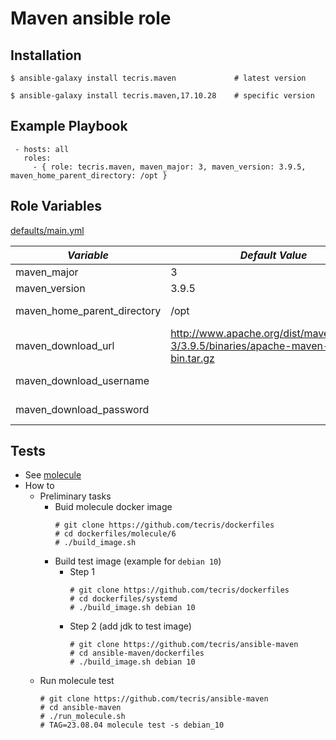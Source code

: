 # Maven ansible role


Installation
------------

 `$ ansible-galaxy install tecris.maven             # latest version`
 
 `$ ansible-galaxy install tecris.maven,17.10.28    # specific version`

Example Playbook
----------------
```
 - hosts: all
   roles:
     - { role: tecris.maven, maven_major: 3, maven_version: 3.9.5, maven_home_parent_directory: /opt }
```

Role Variables
--------------

[defaults/main.yml](defaults/main.yml)

|*Variable*  | *Default Value* |*Description* |
| --- | --- | --- |
| maven_major | 3 | MAJOR [version](http://semver.org/) |
| maven_version | 3.9.5 | Version number|
| maven_home_parent_directory | /opt | MAVEN_HOME parent directory|
| maven_download_url |http://www.apache.org/dist/maven/maven-3/3.9.5/binaries/apache-maven-3.9.5-bin.tar.gz| If using mirror/proxy (see [ansible.builtin.get_url](https://docs.ansible.com/ansible/latest/collections/ansible/builtin/get_url_module.html)) |
|maven_download_username||see [url_username](https://docs.ansible.com/ansible/latest/collections/ansible/builtin/get_url_module.html#parameter-url_username) parameter|
|maven_download_password||see [url_password](https://docs.ansible.com/ansible/latest/collections/ansible/builtin/get_url_module.html#parameter-url_password) parameter|


Tests
-----
* See [molecule](./molecule)
* How to
  * Preliminary tasks
    * Buid molecule docker image
      ```
      # git clone https://github.com/tecris/dockerfiles
      # cd dockerfiles/molecule/6
      # ./build_image.sh
      ```
    * Build test image (example for `debian 10`)
      * Step 1
        ```   
        # git clone https://github.com/tecris/dockerfiles
        # cd dockerfiles/systemd
        # ./build_image.sh debian 10
        ```
      * Step 2 (add jdk to test image)
        ```   
        # git clone https://github.com/tecris/ansible-maven
        # cd ansible-maven/dockerfiles
        # ./build_image.sh debian 10
        ```
  * Run molecule test
    ```   
    # git clone https://github.com/tecris/ansible-maven
    # cd ansible-maven
    # ./run_molecule.sh
    # TAG=23.08.04 molecule test -s debian_10
    ```
